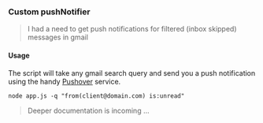 ### Custom pushNotifier

> I had a need to get push notifications for filtered (inbox skipped) messages in gmail

#### Usage

The script will take any gmail search query and send you a push notification using the handy [Pushover](https://pushover.net/) service.
~~~
node app.js -q "from(client@domain.com) is:unread"
~~~

> Deeper documentation is incoming ...
